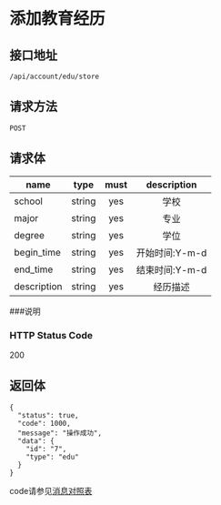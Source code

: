 # 添加教育经历

## 接口地址

`/api/account/edu/store`

## 请求方法

`POST`

## 请求体

| name     | type     | must     | description |
|----------|:--------:|:--------:|:--------:|
| school   | string   | yes      | 学校 |
| major    | string   | yes       | 专业 |
| degree | string   | yes      | 学位 |
| begin_time  | string   | yes      | 开始时间:Y-m-d |
| end_time    | string   | yes      | 结束时间:Y-m-d |
| description | string   | yes      | 经历描述 |


###说明


### HTTP Status Code

200

## 返回体
```json5
{
  "status": true,
  "code": 1000,
  "message": "操作成功",
  "data": {
  	"id": "7",
  	"type": "edu"
  }
}
```

code请参见[消息对照表](消息对照表.md)
